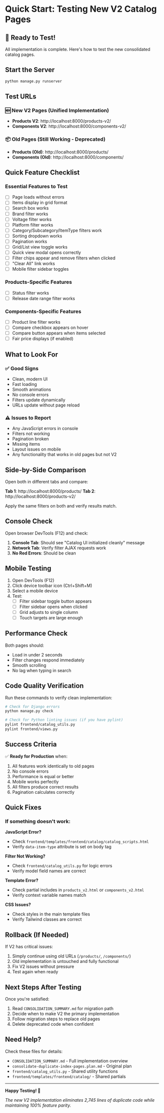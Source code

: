# Quick Start: Testing New V2 Catalog Pages

## 🚀 Ready to Test!

All implementation is complete. Here's how to test the new consolidated catalog pages.

## Start the Server

```bash
python manage.py runserver
```

## Test URLs

### 🆕 New V2 Pages (Unified Implementation)
- **Products V2**: http://localhost:8000/products-v2/
- **Components V2**: http://localhost:8000/components-v2/

### 📦 Old Pages (Still Working - Deprecated)
- **Products (Old)**: http://localhost:8000/products/
- **Components (Old)**: http://localhost:8000/components/

## Quick Feature Checklist

### Essential Features to Test
- [ ] Page loads without errors
- [ ] Items display in grid format
- [ ] Search box works
- [ ] Brand filter works
- [ ] Voltage filter works
- [ ] Platform filter works
- [ ] Category/Subcategory/ItemType filters work
- [ ] Sorting dropdown works
- [ ] Pagination works
- [ ] Grid/List view toggle works
- [ ] Quick view modal opens correctly
- [ ] Filter chips appear and remove filters when clicked
- [ ] "Clear All" link works
- [ ] Mobile filter sidebar toggles

### Products-Specific Features
- [ ] Status filter works
- [ ] Release date range filter works

### Components-Specific Features
- [ ] Product line filter works
- [ ] Compare checkbox appears on hover
- [ ] Compare button appears when items selected
- [ ] Fair price displays (if enabled)

## What to Look For

### ✅ Good Signs
- Clean, modern UI
- Fast loading
- Smooth animations
- No console errors
- Filters update dynamically
- URLs update without page reload

### ⚠️ Issues to Report
- Any JavaScript errors in console
- Filters not working
- Pagination broken
- Missing items
- Layout issues on mobile
- Any functionality that works in old pages but not V2

## Side-by-Side Comparison

Open both in different tabs and compare:

**Tab 1**: http://localhost:8000/products/
**Tab 2**: http://localhost:8000/products-v2/

Apply the same filters on both and verify results match.

## Console Check

Open browser DevTools (F12) and check:
1. **Console Tab**: Should see "Catalog UI initialized cleanly" message
2. **Network Tab**: Verify filter AJAX requests work
3. **No Red Errors**: Should be clean

## Mobile Testing

1. Open DevTools (F12)
2. Click device toolbar icon (Ctrl+Shift+M)
3. Select a mobile device
4. Test:
   - [ ] Filter sidebar toggle button appears
   - [ ] Filter sidebar opens when clicked
   - [ ] Grid adjusts to single column
   - [ ] Touch targets are large enough

## Performance Check

Both pages should:
- Load in under 2 seconds
- Filter changes respond immediately
- Smooth scrolling
- No lag when typing in search

## Code Quality Verification

Run these commands to verify clean implementation:

```bash
# Check for Django errors
python manage.py check

# Check for Python linting issues (if you have pylint)
pylint frontend/catalog_utils.py
pylint frontend/views.py
```

## Success Criteria

✅ **Ready for Production** when:
1. All features work identically to old pages
2. No console errors
3. Performance is equal or better
4. Mobile works perfectly
5. All filters produce correct results
6. Pagination calculates correctly

## Quick Fixes

### If something doesn't work:

**JavaScript Error?**
- Check `frontend/templates/frontend/catalog/catalog_scripts.html`
- Verify `data-item-type` attribute is set on body tag

**Filter Not Working?**
- Check `frontend/catalog_utils.py` for logic errors
- Verify model field names are correct

**Template Error?**
- Check partial includes in `products_v2.html` or `components_v2.html`
- Verify context variable names match

**CSS Issues?**
- Check styles in the main template files
- Verify Tailwind classes are correct

## Rollback (If Needed)

If V2 has critical issues:
1. Simply continue using old URLs (`/products/`, `/components/`)
2. Old implementation is untouched and fully functional
3. Fix V2 issues without pressure
4. Test again when ready

## Next Steps After Testing

Once you're satisfied:
1. Read `CONSOLIDATION_SUMMARY.md` for migration path
2. Decide when to make V2 the primary implementation
3. Follow migration steps to replace old pages
4. Delete deprecated code when confident

## Need Help?

Check these files for details:
- `CONSOLIDATION_SUMMARY.md` - Full implementation overview
- `consolidate-duplicate-index-pages.plan.md` - Original plan
- `frontend/catalog_utils.py` - Shared utility functions
- `frontend/templates/frontend/catalog/` - Shared partials

---

**Happy Testing! 🎉**

*The new V2 implementation eliminates 2,745 lines of duplicate code while maintaining 100% feature parity.*


